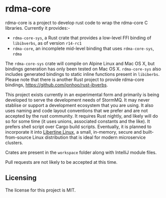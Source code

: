 # rdma-core

rdma-core is a project to develop rust code to wrap the rdma-core C libraries. Currently it provides:-

* `rdma-core-sys`, a Rust crate that provides a low-level FFI binding of `libibverbs`, as of version `r14-rc1`
* `rdma-core`, an incomplete mid-level binding that uses `rdma-core-sys`, `rdma`

The `rdma-core-sys` crate will compile on Alpine Linux and Mac OS X, but bindings generation has only been tested on Mac OS X. `rdma-core-sys` also includes generated bindings to static inline functions present in `libiberbs`. Please note that there is another Rust project to provide rdma-core bindings, <https://github.com/jonhoo/rust-ibverbs>.

This project exists currently in an experimental form and primarily is being developed to serve the development needs of StormMQ. It may never stablise or support a development ecosystem that you are using. It also uses naming and code layout conventions that we prefer and are not accepted by the rust community. It requires Rust nightly, and likely will do so for some time (it uses unions, associated constants and the like). It prefers shell script over Cargo build scripts. Eventually, it is planned to incorporate it into [Libertine Linux](https://github.com/libertine-linux), a small, in-memory, secure and built-from-source Linux distribution that is ideal for modern microservice clusters.

Crates are present in the `workspace` folder along with IntelliJ module files.

Pull requests are not likely to be accepted at this time.

## Licensing

The license for this project is MIT.
